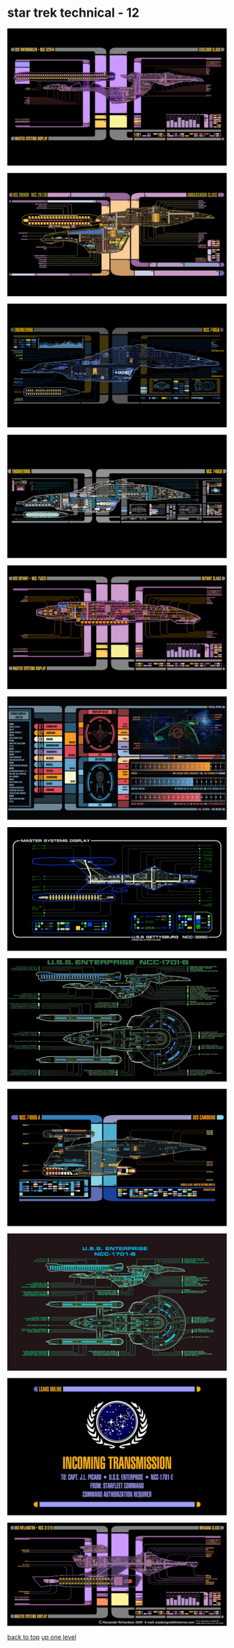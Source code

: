 # star trek technical - 12
[![wallhaven_01zlw1_3840x2400.png](/desktop/star%20trek%20technical/wallhaven_01zlw1_3840x2400.png "wallhaven_01zlw1_3840x2400.png")](https://raw.githubusercontent.com/buckmanc/wallpapers/main/desktop/star%20trek%20technical/wallhaven_01zlw1_3840x2400.png)

[![wallhaven_0wrldx_5120x2880.jpg](/desktop/star%20trek%20technical/wallhaven_0wrldx_5120x2880.jpg "wallhaven_0wrldx_5120x2880.jpg")](https://raw.githubusercontent.com/buckmanc/wallpapers/main/desktop/star%20trek%20technical/wallhaven_0wrldx_5120x2880.jpg)

[![wallhaven_39my56_2560x1440.jpg](/desktop/star%20trek%20technical/wallhaven_39my56_2560x1440.jpg "wallhaven_39my56_2560x1440.jpg")](https://raw.githubusercontent.com/buckmanc/wallpapers/main/desktop/star%20trek%20technical/wallhaven_39my56_2560x1440.jpg)

[![wallhaven_47k6py_5120x2880.jpg](/desktop/star%20trek%20technical/wallhaven_47k6py_5120x2880.jpg "wallhaven_47k6py_5120x2880.jpg")](https://raw.githubusercontent.com/buckmanc/wallpapers/main/desktop/star%20trek%20technical/wallhaven_47k6py_5120x2880.jpg)

[![wallhaven_4gkjpe_5120x2880.png](/desktop/star%20trek%20technical/wallhaven_4gkjpe_5120x2880.png "wallhaven_4gkjpe_5120x2880.png")](https://raw.githubusercontent.com/buckmanc/wallpapers/main/desktop/star%20trek%20technical/wallhaven_4gkjpe_5120x2880.png)

[![wallhaven_4oe9q7_2560x1440.jpg](/desktop/star%20trek%20technical/wallhaven_4oe9q7_2560x1440.jpg "wallhaven_4oe9q7_2560x1440.jpg")](https://raw.githubusercontent.com/buckmanc/wallpapers/main/desktop/star%20trek%20technical/wallhaven_4oe9q7_2560x1440.jpg)

[![wallhaven_4v1g28_2560x1440.jpg](/desktop/star%20trek%20technical/wallhaven_4v1g28_2560x1440.jpg "wallhaven_4v1g28_2560x1440.jpg")](https://raw.githubusercontent.com/buckmanc/wallpapers/main/desktop/star%20trek%20technical/wallhaven_4v1g28_2560x1440.jpg)

[![wallhaven_5wvr75_1920x1080.jpg](/desktop/star%20trek%20technical/wallhaven_5wvr75_1920x1080.jpg "wallhaven_5wvr75_1920x1080.jpg")](https://raw.githubusercontent.com/buckmanc/wallpapers/main/desktop/star%20trek%20technical/wallhaven_5wvr75_1920x1080.jpg)

[![wallhaven_nkqrv1_3840x2400.jpg](/desktop/star%20trek%20technical/wallhaven_nkqrv1_3840x2400.jpg "wallhaven_nkqrv1_3840x2400.jpg")](https://raw.githubusercontent.com/buckmanc/wallpapers/main/desktop/star%20trek%20technical/wallhaven_nkqrv1_3840x2400.jpg)

[![wallhaven_nkvez6_2560x1600.jpg](/desktop/star%20trek%20technical/wallhaven_nkvez6_2560x1600.jpg "wallhaven_nkvez6_2560x1600.jpg")](https://raw.githubusercontent.com/buckmanc/wallpapers/main/desktop/star%20trek%20technical/wallhaven_nkvez6_2560x1600.jpg)

[![wallhaven_nzvx8g_1920x1200.jpg](/desktop/star%20trek%20technical/wallhaven_nzvx8g_1920x1200.jpg "wallhaven_nzvx8g_1920x1200.jpg")](https://raw.githubusercontent.com/buckmanc/wallpapers/main/desktop/star%20trek%20technical/wallhaven_nzvx8g_1920x1200.jpg)

[![wallhaven_ym6v8g_6000x2824.png](/desktop/star%20trek%20technical/wallhaven_ym6v8g_6000x2824.png "wallhaven_ym6v8g_6000x2824.png")](https://raw.githubusercontent.com/buckmanc/wallpapers/main/desktop/star%20trek%20technical/wallhaven_ym6v8g_6000x2824.png)



[back to top](#)
[up one level](/desktop/README.MD)
